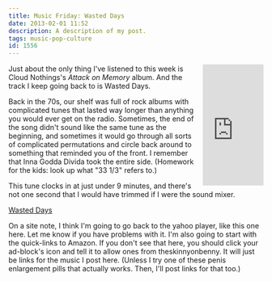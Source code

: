 ```yaml
---
title: Music Friday: Wasted Days
date: 2013-02-01 11:52
description: A description of my post.
tags: music-pop-culture
id: 1556
---
```

<iframe src="http://rcm.amazon.com/e/cm?t=theskinnyonbe-20&o=1&p=8&l=as1&asins=B006VA55W6&ref=tf_til&fc1=000000&IS2=1&lt1=_blank&m=amazon&lc1=0000FF&bc1=000000&bg1=FFFFFF&f=ifr" style="width:120px;height:240px;float:right;margin-left:8px;" scrolling="no" marginwidth="5" marginheight="0" frameborder="0" ></iframe>

Just about the only thing I've listened to this week is Cloud Nothings's *Attack on Memory* album.  And the track I keep going back to is Wasted Days.

Back in the 70s, our shelf was full of rock albums with complicated tunes that lasted way longer than anything you would ever get on the radio.  Sometimes, the end of the song didn't sound like the same tune as the beginning, and sometimes it would go through all sorts of complicated permutations and circle back around to something that reminded you of the front.  I remember that Inna Godda Divida took the entire side.  (Homework for the kids: look up what "33 1/3" refers to.) 

This tune clocks in at just under 9 minutes, and there's not one second that I would have trimmed if I were the sound mixer.
<script type="text/javascript" src="http://webplayer.yahooapis.com/player.js"></script>
<a href="/sound/02WastedDays.mp3">Wasted Days</a>

On a site note, I think I'm going to go back to the yahoo player, like this one here.  Let me know if you have problems with it.  I'm also going to start with the quick-links to Amazon.  If you don't see that here, you should click your ad-block's icon and tell it to allow ones from theskinnyonbenny.  It will just be links for the music I post here.  (Unless I try one of these penis enlargement pills that actually works.  Then, I'll post links for that too.)



